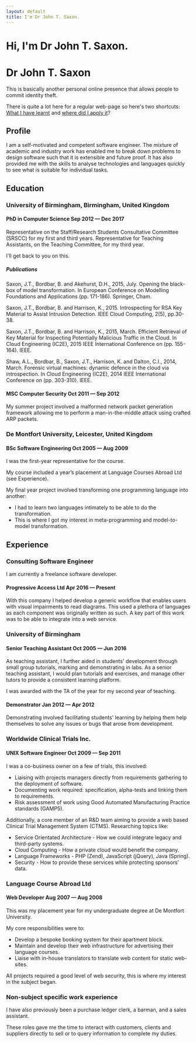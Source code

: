 ```yaml
---
layout: default
title: I'm Dr John T. Saxon.
---
```

<h1 class="hidden-print">Hi, I'm Dr John T. Saxon.</h1>
<h1 class="visible-print-block">Dr John T. Saxon</h1>

<div class="hidden-print">
  <p>This is basically another personal online presence that allows people to commit identity theft.</p>
  <p>There is quite a lot here for a regular web-page so here's two shortcuts: <a href="#education">What I have learnt</a> and <a href="#experience">where did I apply it</a>?
</div>

## Profile

I am a self-motivated and competent software engineer. The mixture of academic and industry work has enabled me to break down problems to design software such that it is extensible and future proof. It has also provided me with the skills to analyse technologies and languages quickly to see what is suitable for individual tasks.

## Education

### University of Birmingham, Birmingham, United Kingdom

#### PhD in Computer Science <span class="date pull-right">Sep 2012 &mdash; Dec 2017</span>

Representative on the Staff/Research Students Consultative Committee (SRSCC) for my first and third years. Representative for Teaching Assistants, on the Teaching Committee, for my third year.

I'll get back to you on this.

##### Publications

<span class="authors"><span class="me">Saxon, J.T.</span>, Bordbar, B. and Akehurst, D.H.</span>, <span class="year">2015</span>, July. <span class="title">Opening the black-box of model transformation.</span> In <span class="in">European Conference on Modelling Foundations and Applications</span> (pp. 171-186). Springer, Cham.

<span class="authors"><span class="me">Saxon, J.T.</span>, Bordbar, B. and Harrison, K.</span>, <span class="year">2015</span>. <span class="title">Introspecting for RSA Key Material to Assist Intrusion Detection.</span> <span class="in">IEEE Cloud Computing</span>, 2(5), pp.30-38.

<span class="authors"><span class="me">Saxon, J.T.</span>, Bordbar, B. and Harrison, K.</span>, <span class="year">2015</span>, March. <span class="title">Efficient Retrieval of Key Material for Inspecting Potentially Malicious Traffic in the Cloud.</span> In <span class="in">Cloud Engineering (IC2E), 2015 IEEE International Conference on</span> (pp. 155-164). IEEE.

<span class="authors">Shaw, A.L., Bordbar, B., <span class="me">Saxon, J.T.</span>, Harrison, K. and Dalton, C.I.</span>, <span class="year">2014</span>, March. <span class="title">Forensic virtual machines: dynamic defence in the cloud via introspection.</span> In <span class="in">Cloud Engineering (IC2E), 2014 IEEE International Conference on</span> (pp. 303-310). IEEE.

#### MSC Computer Security <span class="date pull-right">Oct 2011 &mdash; Sep 2012</span>

My summer project involved a malformed network packet generation framework allowing me to perform a man-in-the-middle attack using crafted ARP packets.

### De Montfort University, Leicester, United Kingdom

#### BSc Software Engineering <span class="date pull-right">Oct 2005 &mdash; Aug 2009</span>

I was the first-year representative for the course.

My course included a year’s placement at Language Courses Abroad Ltd (see Experience).

My final year project involved transforming one programming language into another:

  * I had to learn two languages intimately to be able to do the transformation.
  * This is where I got my interest in meta-programming and model-to-model transformation.

## Experience

### Consulting Software Engineer

I am currently a freelance software developer.

#### Progressive Access Ltd <span class="date pull-right">Apr 2016 &mdash; Present</span>

With this company I helped develop a generic workflow that enables users with visual impairments to read diagrams.
This used a plethora of languages as each component was originally written as such. A key part of this work was to be able to integrate into a web service.

### University of Birmingham

#### Senior Teaching Assistant <span class="date pull-right">Oct 2005 &mdash; Jun 2016</span>

As teaching assistant, I further aided in students' development through small group tutorials, marking and demonstrating in labs. As a senior teaching assistant, I would plan tutorials and exercises, and manage other tutors to provide a consistent learning platform.

I was awarded with the TA of the year for my second year of teaching.

#### Demonstrator <span class="date pull-right">Jan 2012 &mdash; Apr 2012</span>

Demonstrating involved facilitating students' learning by helping them help themselves to solve any issues or bugs that arose from development.

### Worldwide Clinical Trials Inc.

<h4>UNIX Software Engineer <span class="date pull-right">Oct 2009 &mdash; Sep 2011</span></h4>

I was a co-business owner on a few of trials, this involved:

  * Liaising with projects managers directly from requirements gathering to the deployment of software.
  * Documenting work required: specification, alpha-tests and linking them to requirements.
  * Risk assessment of work using Good Automated Manufacturing Practice standards (GAMP5).

Additionally, a core member of an R&D team aiming to provide a web based Clinical Trial Management System (CTMS). Researching topics like:

  * Service Orientated Architecture - How we could integrate legacy and third-party systems. 
  * Cloud Computing - How a private cloud would benefit the company.
  * Language Frameworks - PHP (Zend), JavaScript (jQuery), Java (Spring).
  * Security - How to provide these services while protecting sponsors’ data.

### Language Course Abroad Ltd

#### Web Developer <span class="date pull-right">Aug 2007 &mdash; Aug 2008</span>

This was my placement year for my undergraduate degree at De Montfort University.

My core responsibilities were to:

  * Develop a bespoke booking system for their apartment block.
  * Maintain and develop their web infrastructure for advertising their language courses.
  * Liaise with in-house translators to translate web content for static web-sites.

All projects required a good level of web security, this is where my interest in the subject began.

### Non-subject specific work experience

I have also previously been a purchase ledger clerk, a barman, and a sales assistant.

These roles gave me the time to interact with customers, clients and suppliers directly to sell or to query information to complete my duties.
